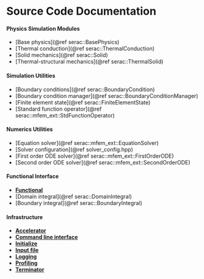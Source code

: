 # Source Code Documentation #

#### Physics Simulation Modules ####

* [Base physics](@ref serac::BasePhysics)
* [Thermal conduction](@ref serac::ThermalConduction)
* [Solid mechanics](@ref serac::Solid)
* [Thermal-structural mechanics](@ref serac::ThermalSolid)

#### Simulation Utilities ####

* [Boundary conditions](@ref serac::BoundaryCondition)
* [Boundary condition manager](@ref serac::BoundaryConditionManager)
* [Finite element state](@ref serac::FiniteElementState)
* [Standard function operator](@ref serac::mfem_ext::StdFunctionOperator)

#### Numerics Utilities ####

* [Equation solver](@ref serac::mfem_ext::EquationSolver)
* [Solver configuration](@ref solver_config.hpp)
* [First order ODE solver](@ref serac::mfem_ext::FirstOrderODE)
* [Second order ODE solver](@ref serac::mfem_ext::SecondOrderODE)

#### Functional Interface ####

* <a style="font-weight:bold" href="classserac_1_1Functional_3_01test_07trial_08_4.html">Functional</a>
* [Domain integral](@ref serac::DomainIntegral)
* [Boundary integral](@ref serac::BoundaryIntegral)

#### Infrastructure ####

* <a style="font-weight:bold" href="accelerator_8hpp.html">Accelerator</a>
* <a style="font-weight:bold" href="cli_8hpp.html">Command line interface</a>
* <a style="font-weight:bold" href="initialize_8hpp.html">Initialize</a>
* <a style="font-weight:bold" href="input_8hpp.html">Input file</a>
* <a style="font-weight:bold" href="logger_8hpp.html">Logging</a>
* <a style="font-weight:bold" href="profiling_8hpp.html">Profiling</a>
* <a style="font-weight:bold" href="terminator_8hpp.html">Terminator</a>
